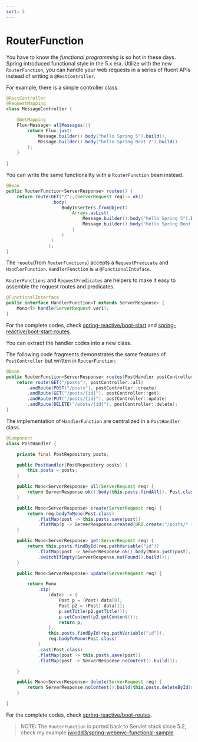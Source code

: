 ```yaml
---
sort: 3
---
```


# RouterFunction

You have to know the *functional programming* is so hot in these days. Spring introduced functional style in the 5.x era.  Utilize with the new `RouterFunction`, you can handle your web requests in a series of fluent APIs instead of writing a  `@RestController`.

For example,  there is a simple controller class.

```java
@RestController
@RequestMapping
class MessageController {

    @GetMapping
    Flux<Message> allMessages(){
        return Flux.just(
            Message.builder().body("hello Spring 5").build(),
            Message.builder().body("hello Spring Boot 2").build()
        );
    }
   
}
```

You can write the same functionality with a  `RouterFunction` bean instead.

```java    
@Bean
public RouterFunction<ServerResponse> routes() {
    return route(GET("/"),(ServerRequest req)-> ok()
                 .body(
                     BodyInserters.fromObject(
                         Arrays.asList(
                             Message.builder().body("hello Spring 5").build(),
                             Message.builder().body("hello Spring Boot 2").build()
                         )
                     )
                 )
                );
}
```

The  `reoute`(from `RouterFunctions`) accepts a `RequestPredicate` and `HandlerFunction`.  `HandlerFunction` is a  `@FunctionalInteface`.

`RouterFunctions` and `RequestPredicates` are helpers to make it easy to assemble the request routes and predicates.

```java
@FunctionalInterface
public interface HandlerFunction<T extends ServerResponse> {
    Mono<T> handle(ServerRequest var1);
}
```

For the complete codes,  check [spring-reactive/boot-start](https://github.com/jwkidd3/spring-reactive/blob/master/boot-start) and  [spring-reactive/boot-start-routes](https://github.com/jwkidd3/spring-reactive/blob/master/boot-start-routes).

You can extract the handler codes into a new class.

The following code fragments demonstrates the same features of `PostController`  but written in `RouterFunction`.

```java
@Bean
public RouterFunction<ServerResponse> routes(PostHandler postController) {
    return route(GET("/posts"), postController::all)
        .andRoute(POST("/posts"), postController::create)
        .andRoute(GET("/posts/{id}"), postController::get)
        .andRoute(PUT("/posts/{id}"), postController::update)
        .andRoute(DELETE("/posts/{id}"), postController::delete);
}
```

The implementation of `HandlerFunction` are centralized in a  `PostHandler` class.

```java
@Component
class PostHandler {

    private final PostRepository posts;

    public PostHandler(PostRepository posts) {
        this.posts = posts;
    }

    public Mono<ServerResponse> all(ServerRequest req) {
        return ServerResponse.ok().body(this.posts.findAll(), Post.class);
    }

    public Mono<ServerResponse> create(ServerRequest req) {
        return req.bodyToMono(Post.class)
            .flatMap(post -> this.posts.save(post))
            .flatMap(p -> ServerResponse.created(URI.create("/posts/" + p.getId())).build());
    }

    public Mono<ServerResponse> get(ServerRequest req) {
        return this.posts.findById(req.pathVariable("id"))
            .flatMap(post -> ServerResponse.ok().body(Mono.just(post), Post.class))
            .switchIfEmpty(ServerResponse.notFound().build());
    }

    public Mono<ServerResponse> update(ServerRequest req) {

        return Mono
            .zip(
                (data) -> {
                    Post p = (Post) data[0];
                    Post p2 = (Post) data[1];
                    p.setTitle(p2.getTitle());
                    p.setContent(p2.getContent());
                    return p;
                },
                this.posts.findById(req.pathVariable("id")),
                req.bodyToMono(Post.class)
            )
            .cast(Post.class)
            .flatMap(post -> this.posts.save(post))
            .flatMap(post -> ServerResponse.noContent().build());

    }

    public Mono<ServerResponse> delete(ServerRequest req) {
        return ServerResponse.noContent().build(this.posts.deleteById(req.pathVariable("id")));
    }

}
```

For the complete codes,  check  [spring-reactive/boot-routes](https://github.com/jwkidd3/spring-reactive/blob/master/boot-routes).

> NOTE: The `RouterFunction` is ported back to Servlet stack since 5.2, check my example [jwkidd3/spring-webmvc-functional-sample](https://github.com/jwkidd3/spring-webmvc-functional-sample).